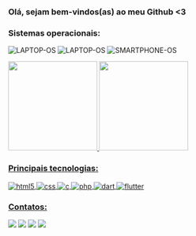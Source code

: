 ### Olá, sejam bem-vindos(as) ao meu Github <3


### Sistemas operacionais:
![LAPTOP-OS](https://img.shields.io/badge/Fedora-294172?style=for-the-badge&logo=fedora&logoColor=white)
![LAPTOP-OS](https://img.shields.io/badge/Windows-0078D6?style=for-the-badge&logo=windows&logoColor=white)
![SMARTPHONE-OS](https://img.shields.io/badge/Android-3DDC84?style=for-the-badge&logo=android&logoColor=white)

<div>
<a href="https://github.com/debugdavi">
<img loading="lazy" height="180em" src="https://github-readme-stats.vercel.app/api/top-langs/?username=debugdavi&layout=compact&langs_count=7&theme=dracula"/>
<img loading="lazy" height="180em" src="https://github-readme-stats.vercel.app/api?username=debugdavi&show_icons=true&theme=dracula&include_all_commits=true&count_private=true"/>
</div>

### Principais tecnologias:

<div style= "display: inline_block">
    <img align = "center" alt="html5" src="https://img.shields.io/badge/HTML5-E34F26?style=for-the-badge&logo=html5&logoColor=white">
    <img align = "center" alt="css" src="https://img.shields.io/badge/CSS3-1572B6?style=for-the-badge&logo=css3&logoColor=white">
    <img align = "center" alt="c" src="https://img.shields.io/badge/C-00599C?style=for-the-badge&logo=c&logoColor=white">
    <img align = "center" alt="php" src="https://img.shields.io/badge/PHP-777BB4?style=for-the-badge&logo=php&logoColor=white">
    <img align = "center" alt="dart" src="https://img.shields.io/badge/Dart-0175C2?style=for-the-badge&logo=dart&logoColor=white">
    <img align = "center" alt="flutter" src="https://img.shields.io/badge/Flutter-02569B?style=for-the-badge&logo=flutter&logoColor=white">
</div>

### Contatos:
<div>
<a href="https://instagram.com/debugdavi" target="_blank"><img loading="lazy" src="https://img.shields.io/badge/-Instagram-%23E4405F?style=for-the-badge&logo=instagram&logoColor=white" target="_blank"></a>
<a href="https://www.twitch.tv/luvaskath" target="_blank"><img loading="lazy" src="https://img.shields.io/badge/Twitch-9146FF?style=for-the-badge&logo=twitch&logoColor=white" target="_blank"></a>
<a href = "mailto:davilucasgaraujo2@gmail.com"><img loading="lazy" src="https://img.shields.io/badge/Gmail-D14836?style=for-the-badge&logo=gmail&logoColor=white" target="_blank"></a>
<a href="https://www.linkedin.com/in/davilucasamt" target="_blank"><img loading="lazy" src="https://img.shields.io/badge/-LinkedIn-%230077B5?style=for-the-badge&logo=linkedin&logoColor=white" target="_blank"></a>   
</div>

